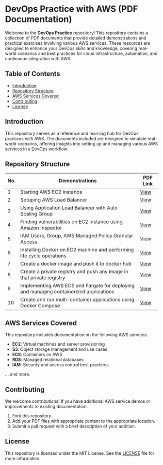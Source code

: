 # DevOps Practice with AWS (PDF Documentation)

Welcome to the **DevOps Practice** repository! This repository contains a collection of PDF documents that provide detailed demonstrations and practical exercises involving various AWS services. These resources are designed to enhance your DevOps skills and knowledge, covering real-world scenarios and best practices for cloud infrastructure, automation, and continuous integration with AWS.

## Table of Contents

- [Introduction](#introduction)
- [Repository Structure](#repository-structure)
- [AWS Services Covered](#aws-services-covered)
- [Contributing](#contributing)
- [License](#license)

## Introduction

This repository serves as a reference and learning hub for DevOps practices with AWS. The documents included are designed to simulate real-world scenarios, offering insights into setting up and managing various AWS services in a DevOps workflow.

## Repository Structure

| No. | Demonstrations                                                                         | PDF Link                                                                                                                 |
| --- | -------------------------------------------------------------------------------------- | ------------------------------------------------------------------------------------------------------------------------ |
| 1   | Starting AWS EC2 instance                                                              | [View](./Starting%20AWS%20EC2%20instance.pdf)                                                                            |
| 2   | Setuping AWS Load Balancer                                                             | [View](./AWS%20Load%20Balancer.pdf)                                                                                      |
| 3   | Using Application Load Balancer with Auto Scaling Group                                | [View](./Application%20Load%20Balancer%20with%20Auto%20Scaling%20Group.pdf)                                              |
| 4   | Finding vulnerabilities on EC2 instance using Amazon Inspector                         | [View](./Finding%20vulnerabilities%20on%20EC2%20instance%20using%20Amazon%20Inspector.pdf)                               |
| 5   | IAM Users, Group, AWS Managed Policy Granular Access                                   | [View](./IAM%20Users,%20Group,%20AWS%20Managed%20Policy%20Granular%20Access.pdf)                                         |
| 6   | Installing Docker on EC2 machine and performing life cycle operations                  | [View](./Installing%20docker%20on%20ec2%20machine%20and%20performing%20life%20cycle%20operations.pdf)                    |
| 7   | Create a docker image and push it to docker hub                                        | [View](<./Create%20a%20docker%20image%20and%20push%20it%20to%20the%20docker%20hub%20(%20public%20repository%20).pdf>)    |
| 8   | Create a private registry and push any image in that private registry                  | [View](./Create%20a%20private%20registry%20and%20push%20any%20image%20in%20that%20private%20registry.pdf)                |
| 9   | Implementing AWS ECS and Fargate for deploying and managing containerized applications | [View](./Implementing%20AWS%20ECS%20and%20Fargate%20for%20deploying%20and%20managing%20containerized%20applications.pdf) |
| 10  | Create and run multi-container applications using Docker Compose                       | [View](./Create%20and%20run%20multi-container%20applications%20using%20Docker%20Compose.pdf)                             |

## AWS Services Covered

This repository includes documentation on the following AWS services:

- **EC2**: Virtual machines and server provisioning
- **S3**: Object storage management and use cases
- **ECS**: Containers on AWS
- **RDS**: Managed relational databases
- **IAM**: Security and access control best practices

... and more.

## Contributing

We welcome contributions! If you have additional AWS service demos or improvements to existing documentation:

1. Fork this repository.
2. Add your PDF files with appropriate content to the appropriate location.
3. Submit a pull request with a brief description of your addition.

## License

This repository is licensed under the MIT License. See the [LICENSE](LICENSE) file for more information.
